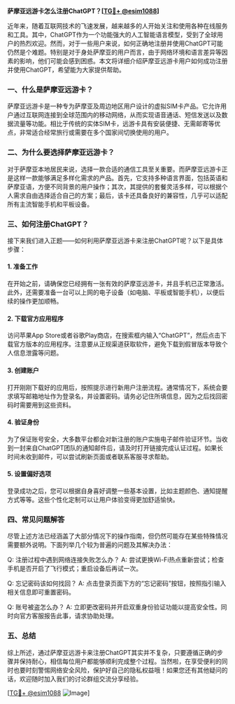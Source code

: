 **萨摩亚远游卡怎么注册ChatGPT？[[TG💪+ @esim1088](https://t.me/s/esim1088)]**

近年来，随着互联网技术的飞速发展，越来越多的人开始关注和使用各种在线服务和工具。其中，ChatGPT作为一个功能强大的人工智能语言模型，受到了全球用户的热烈欢迎。然而，对于一些用户来说，如何正确地注册并使用ChatGPT可能仍然是个难题。特别是对于身处萨摩亚的用户而言，由于网络环境和语言差异等因素的影响，他们可能会感到困惑。本文将详细介绍萨摩亚远游卡用户如何成功注册并使用ChatGPT，希望能为大家提供帮助。

### 一、什么是萨摩亚远游卡？

萨摩亚远游卡是一种专为萨摩亚及周边地区用户设计的虚拟SIM卡产品。它允许用户通过互联网连接到全球范围内的移动网络，从而实现语音通话、短信发送以及数据流量等功能。相比于传统的实体SIM卡，远游卡具有安装便捷、无需邮寄等优点，非常适合经常旅行或需要在多个国家间切换使用的用户。

### 二、为什么要选择萨摩亚远游卡？

对于萨摩亚本地居民来说，选择一款合适的通信工具至关重要。而萨摩亚远游卡正是这样一款能够满足多样化需求的产品。首先，它支持多种语言界面，包括英语和萨摩亚语，方便不同背景的用户操作；其次，其提供的套餐灵活多样，可以根据个人需求自由选择适合自己的方案；最后，该卡还具备良好的兼容性，几乎可以适配所有主流智能手机和平板设备。

### 三、如何注册ChatGPT？

接下来我们进入正题——如何利用萨摩亚远游卡来注册ChatGPT呢？以下是具体步骤：

#### 1. 准备工作

在开始之前，请确保您已经拥有一张有效的萨摩亚远游卡，并且手机已正常激活。此外，还需要准备一台可以上网的电子设备（如电脑、平板或智能手机），以便后续的操作更加顺畅。

#### 2. 下载官方应用程序

访问苹果App Store或者谷歌Play商店，在搜索框内输入“ChatGPT”，然后点击下载官方版本的应用程序。注意要从正规渠道获取软件，避免下载到假冒版本导致个人信息泄露等问题。

#### 3. 创建账户

打开刚刚下载好的应用后，按照提示进行新用户注册流程。通常情况下，系统会要求填写邮箱地址作为登录名，并设置密码。请务必记住所填信息，因为之后找回密码时需要用到这些资料。

#### 4. 验证身份

为了保证账号安全，大多数平台都会对新注册的账户实施电子邮件验证环节。当收到一封来自ChatGPT团队的通知邮件后，请及时打开链接完成认证过程。如果长时间未收到邮件，可以尝试刷新页面或者联系客服寻求帮助。

#### 5. 设置偏好选项

登录成功之后，您可以根据自身喜好调整一些基本设置，比如主题颜色、通知提醒方式等等。这些个性化定制可以让用户体验变得更加舒适愉快。

### 四、常见问题解答

尽管上述方法已经涵盖了大部分情况下的操作指南，但仍然可能存在某些特殊情况需要额外说明。下面列举几个较为普遍的问题及其解决办法：

Q: 注册过程中遇到网络连接失败怎么办？
A: 尝试更换Wi-Fi热点重新尝试；检查手机是否开启了飞行模式；重启设备后再试一次。

Q: 忘记密码该如何找回？
A: 点击登录页面下方的“忘记密码”按钮，按照指引输入相关信息即可重置密码。

Q: 账号被盗怎么办？
A: 立即更改密码并开启双重身份验证功能以提高安全性。同时向官方客服报告此事，请求协助处理。

### 五、总结

综上所述，通过萨摩亚远游卡来注册ChatGPT其实并不复杂，只要遵循正确的步骤并保持耐心，相信每位用户都能够顺利完成整个过程。当然啦，在享受便利的同时也要时刻警惕网络安全风险，保护好自己的隐私权益哦！如果您还有其他疑问的话，欢迎随时加入我们的讨论群组交流分享经验。

[[TG💪+ @esim1088](https://t.me/s/esim1088) ![Image](https://i.postimg.cc/4NQfJmqS/Snipaste-2025-05-13-00-14-12.png)]